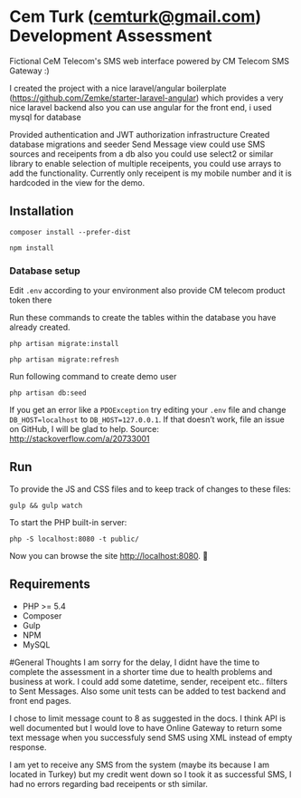 # Cem Turk (cemturk@gmail.com) Development Assessment

Fictional CeM Telecom's SMS web interface powered by CM Telecom SMS Gateway :)

I created the project with a nice laravel/angular boilerplate 
(https://github.com/Zemke/starter-laravel-angular) which provides a very nice 
laravel backend also you can use angular for the front end, i used mysql for database

Provided authentication and JWT authorization infrastructure
Created database migrations and seeder 
Send Message view could use SMS sources and receipents from a db also you could use select2 or similar
library to enable selection of multiple receipents, you could use arrays to add the functionality.
Currently only receipent is my mobile number and it is hardcoded in the view for the demo.


## Installation

```
composer install --prefer-dist
```
```
npm install
```

### Database setup

Edit `.env` according to your environment also provide CM telecom product token there

Run these commands to create the tables within the database you have already created.

```
php artisan migrate:install
```
```
php artisan migrate:refresh
```
Run following command to create demo user
```
php artisan db:seed
```

If you get an error like a `PDOException` try editing your `.env` file and change `DB_HOST=localhost` to `DB_HOST=127.0.0.1`. If that doesn’t work, file an issue on GitHub, I will be glad to help.
Source: http://stackoverflow.com/a/20733001

## Run

To provide the JS and CSS files and to keep track of changes to these files:
```
gulp && gulp watch
```

To start the PHP built-in server:
```
php -S localhost:8080 -t public/
```

Now you can browse the site  [http://localhost:8080](http://localhost:8080). 🙌

## Requirements

- PHP >= 5.4
- Composer
- Gulp
- NPM
- MySQL

#General Thoughts
I am sorry for the delay, I didnt have the time to complete the assessment in a shorter time due to
health problems and business at work. I could add some datetime, sender, receipent etc.. filters 
to Sent Messages. Also some unit tests can be added to test backend and front end pages. 

I chose to limit message count to 8 as suggested in the docs. I think API is well documented but 
I would love to have Online Gateway to return some text message when you successfuly send SMS using XML
instead of empty response. 

I am yet to receive any SMS from the system (maybe its because I am located in Turkey) but my credit went down 
so I took it as successful SMS, I had no errors regarding bad receipents or sth similar.


